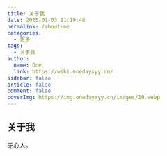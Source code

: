 ```yaml
---
title: 关于我
date: 2025-01-03 11:19:48
permalink: /about-me
categories:
  - 更多
tags:
  - 关于我
author:
  name: One
  link: https://wiki.onedayxyy.cn/
sidebar: false
article: false
comment: false
coverImg: https://img.onedayxyy.cn/images/10.webp
---
```





































## 关于我

无心人。

